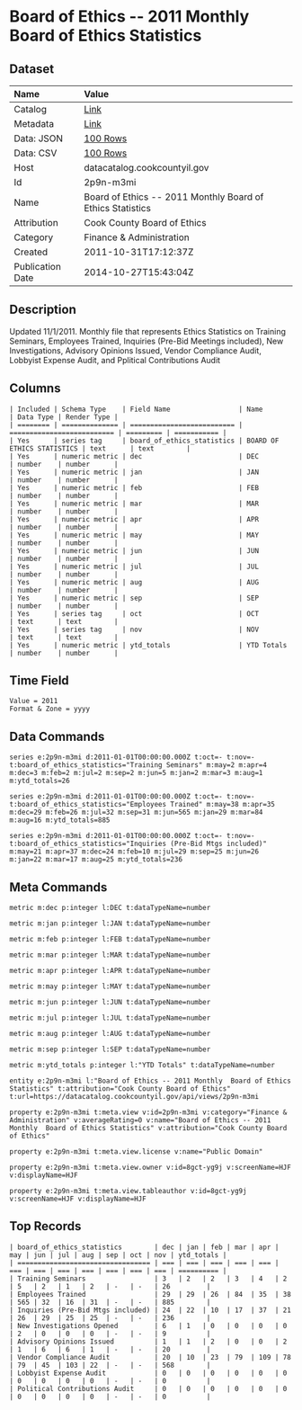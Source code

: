 # Board of Ethics -- 2011 Monthly Board of Ethics Statistics

## Dataset

| Name | Value |
| :--- | :---- |
| Catalog | [Link](https://catalog.data.gov/dataset/board-of-ethics-2011-monthly-board-of-ethics-statistics-f699d) |
| Metadata | [Link](https://datacatalog.cookcountyil.gov/api/views/2p9n-m3mi) |
| Data: JSON | [100 Rows](https://datacatalog.cookcountyil.gov/api/views/2p9n-m3mi/rows.json?max_rows=100) |
| Data: CSV | [100 Rows](https://datacatalog.cookcountyil.gov/api/views/2p9n-m3mi/rows.csv?max_rows=100) |
| Host | datacatalog.cookcountyil.gov |
| Id | 2p9n-m3mi |
| Name | Board of Ethics -- 2011 Monthly Board of Ethics Statistics |
| Attribution | Cook County Board of Ethics |
| Category | Finance & Administration |
| Created | 2011-10-31T17:12:37Z |
| Publication Date | 2014-10-27T15:43:04Z |

## Description

Updated 11/1/2011.  Monthly file that represents Ethics Statistics on Training Seminars, Employees Trained, Inquiries (Pre-Bid Meetings included), New Investigations, Advisory Opinions Issued, Vendor Compliance Audit, Lobbyist Expense Audit, and Pplitical Contributions Audit

## Columns

```ls
| Included | Schema Type    | Field Name                 | Name                       | Data Type | Render Type |
| ======== | ============== | ========================== | ========================== | ========= | =========== |
| Yes      | series tag     | board_of_ethics_statistics | BOARD OF ETHICS STATISTICS | text      | text        |
| Yes      | numeric metric | dec                        | DEC                        | number    | number      |
| Yes      | numeric metric | jan                        | JAN                        | number    | number      |
| Yes      | numeric metric | feb                        | FEB                        | number    | number      |
| Yes      | numeric metric | mar                        | MAR                        | number    | number      |
| Yes      | numeric metric | apr                        | APR                        | number    | number      |
| Yes      | numeric metric | may                        | MAY                        | number    | number      |
| Yes      | numeric metric | jun                        | JUN                        | number    | number      |
| Yes      | numeric metric | jul                        | JUL                        | number    | number      |
| Yes      | numeric metric | aug                        | AUG                        | number    | number      |
| Yes      | numeric metric | sep                        | SEP                        | number    | number      |
| Yes      | series tag     | oct                        | OCT                        | text      | text        |
| Yes      | series tag     | nov                        | NOV                        | text      | text        |
| Yes      | numeric metric | ytd_totals                 | YTD Totals                 | number    | number      |
```

## Time Field

```ls
Value = 2011
Format & Zone = yyyy
```

## Data Commands

```ls
series e:2p9n-m3mi d:2011-01-01T00:00:00.000Z t:oct=- t:nov=- t:board_of_ethics_statistics="Training Seminars" m:may=2 m:apr=4 m:dec=3 m:feb=2 m:jul=2 m:sep=2 m:jun=5 m:jan=2 m:mar=3 m:aug=1 m:ytd_totals=26

series e:2p9n-m3mi d:2011-01-01T00:00:00.000Z t:oct=- t:nov=- t:board_of_ethics_statistics="Employees Trained" m:may=38 m:apr=35 m:dec=29 m:feb=26 m:jul=32 m:sep=31 m:jun=565 m:jan=29 m:mar=84 m:aug=16 m:ytd_totals=885

series e:2p9n-m3mi d:2011-01-01T00:00:00.000Z t:oct=- t:nov=- t:board_of_ethics_statistics="Inquiries (Pre-Bid Mtgs included)" m:may=21 m:apr=37 m:dec=24 m:feb=10 m:jul=29 m:sep=25 m:jun=26 m:jan=22 m:mar=17 m:aug=25 m:ytd_totals=236
```

## Meta Commands

```ls
metric m:dec p:integer l:DEC t:dataTypeName=number

metric m:jan p:integer l:JAN t:dataTypeName=number

metric m:feb p:integer l:FEB t:dataTypeName=number

metric m:mar p:integer l:MAR t:dataTypeName=number

metric m:apr p:integer l:APR t:dataTypeName=number

metric m:may p:integer l:MAY t:dataTypeName=number

metric m:jun p:integer l:JUN t:dataTypeName=number

metric m:jul p:integer l:JUL t:dataTypeName=number

metric m:aug p:integer l:AUG t:dataTypeName=number

metric m:sep p:integer l:SEP t:dataTypeName=number

metric m:ytd_totals p:integer l:"YTD Totals" t:dataTypeName=number

entity e:2p9n-m3mi l:"Board of Ethics -- 2011 Monthly  Board of Ethics Statistics" t:attribution="Cook County Board of Ethics" t:url=https://datacatalog.cookcountyil.gov/api/views/2p9n-m3mi

property e:2p9n-m3mi t:meta.view v:id=2p9n-m3mi v:category="Finance & Administration" v:averageRating=0 v:name="Board of Ethics -- 2011 Monthly  Board of Ethics Statistics" v:attribution="Cook County Board of Ethics"

property e:2p9n-m3mi t:meta.view.license v:name="Public Domain"

property e:2p9n-m3mi t:meta.view.owner v:id=8gct-yg9j v:screenName=HJF v:displayName=HJF

property e:2p9n-m3mi t:meta.view.tableauthor v:id=8gct-yg9j v:screenName=HJF v:displayName=HJF
```

## Top Records

```ls
| board_of_ethics_statistics        | dec | jan | feb | mar | apr | may | jun | jul | aug | sep | oct | nov | ytd_totals | 
| ================================= | === | === | === | === | === | === | === | === | === | === | === | === | ========== | 
| Training Seminars                 | 3   | 2   | 2   | 3   | 4   | 2   | 5   | 2   | 1   | 2   | -   | -   | 26         | 
| Employees Trained                 | 29  | 29  | 26  | 84  | 35  | 38  | 565 | 32  | 16  | 31  | -   | -   | 885        | 
| Inquiries (Pre-Bid Mtgs included) | 24  | 22  | 10  | 17  | 37  | 21  | 26  | 29  | 25  | 25  | -   | -   | 236        | 
| New Investigations Opened         | 6   | 1   | 0   | 0   | 0   | 0   | 2   | 0   | 0   | 0   | -   | -   | 9          | 
| Advisory Opinions Issued          | 1   | 1   | 2   | 0   | 0   | 2   | 1   | 6   | 6   | 1   | -   | -   | 20         | 
| Vendor Compliance Audit           | 20  | 10  | 23  | 79  | 109 | 78  | 79  | 45  | 103 | 22  | -   | -   | 568        | 
| Lobbyist Expense Audit            | 0   | 0   | 0   | 0   | 0   | 0   | 0   | 0   | 0   | 0   | -   | -   | 0          | 
| Political Contributions Audit     | 0   | 0   | 0   | 0   | 0   | 0   | 0   | 0   | 0   | 0   | -   | -   | 0          | 
```